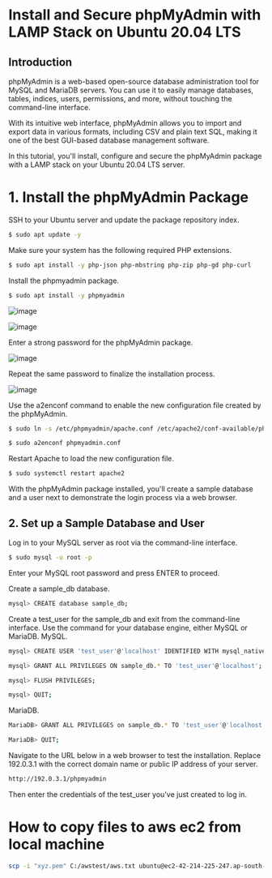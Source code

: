 # Install and Secure phpMyAdmin with LAMP Stack on Ubuntu 20.04 LTS

## Introduction

phpMyAdmin is a web-based open-source database administration tool for MySQL and MariaDB servers. You can use it to easily manage databases, tables, indices, users, permissions, and more, without touching the command-line interface.

With its intuitive web interface, phpMyAdmin allows you to import and export data in various formats, including CSV and plain text SQL, making it one of the best GUI-based database management software.

In this tutorial, you'll install, configure and secure the phpMyAdmin package with a LAMP stack on your Ubuntu 20.04 LTS server.

# 1. Install the phpMyAdmin Package
SSH to your Ubuntu server and update the package repository index.
```sh 
$ sudo apt update -y
```
Make sure your system has the following required PHP extensions.
```sh
$ sudo apt install -y php-json php-mbstring php-zip php-gd php-curl
```
Install the phpmyadmin package.
```sh 
$ sudo apt install -y phpmyadmin
```
![image](https://github.com/vinayakz/Install-phpMyAdmin-on-Ubuntu/assets/33689324/41a5756c-436f-4d13-9329-b18422be1ec4)

![image](https://github.com/vinayakz/Install-phpMyAdmin-on-Ubuntu/assets/33689324/b5e9f2e3-78ae-4ca2-bda2-6e0728c8ba78)

Enter a strong password for the phpMyAdmin package.

![image](https://github.com/vinayakz/Install-phpMyAdmin-on-Ubuntu/assets/33689324/cbeaff72-531b-4908-a403-aa3d99cea2d2)

Repeat the same password to finalize the installation process.

![image](https://github.com/vinayakz/Install-phpMyAdmin-on-Ubuntu/assets/33689324/7111f9c0-f9f4-417d-93ca-d330a302d925)

Use the a2enconf command to enable the new configuration file created by the phpMyAdmin.

```sh 
$ sudo ln -s /etc/phpmyadmin/apache.conf /etc/apache2/conf-available/phpmyadmin.conf

$ sudo a2enconf phpmyadmin.conf
```

Restart Apache to load the new configuration file.

```sh
$ sudo systemctl restart apache2
```

With the phpMyAdmin package installed, you'll create a sample database and a user next to demonstrate the login process via a web browser.

## 2. Set up a Sample Database and User

Log in to your MySQL server as root via the command-line interface.
```sh
$ sudo mysql -u root -p
```
Enter your MySQL root password and press ENTER to proceed.

Create a sample_db database.

```sh 
mysql> CREATE database sample_db;
```
Create a test_user for the sample_db and exit from the command-line interface. Use the command for your database engine, either MySQL or MariaDB.
MySQL.
```sh
mysql> CREATE USER 'test_user'@'localhost' IDENTIFIED WITH mysql_native_password BY 'EXAMPLE_PASSWORD';

mysql> GRANT ALL PRIVILEGES ON sample_db.* TO 'test_user'@'localhost';

mysql> FLUSH PRIVILEGES;

mysql> QUIT;
```
MariaDB.
```sh
MariaDB> GRANT ALL PRIVILEGES on sample_db.* TO 'test_user'@'localhost' identified by 'EXAMPLE_PASSWORD';

MariaDB> QUIT;
```
Navigate to the URL below in a web browser to test the installation. Replace 192.0.3.1 with the correct domain name or public IP address of your server.
```sh
http://192.0.3.1/phpmyadmin
```
Then enter the credentials of the test_user you've just created to log in.


# How to copy files to aws ec2 from local machine

```sh
scp -i "xyz.pem" C:/awstest/aws.txt ubuntu@ec2-42-214-225-247.ap-south-1.compute.amazonaws.com:/home/ubuntu

```
